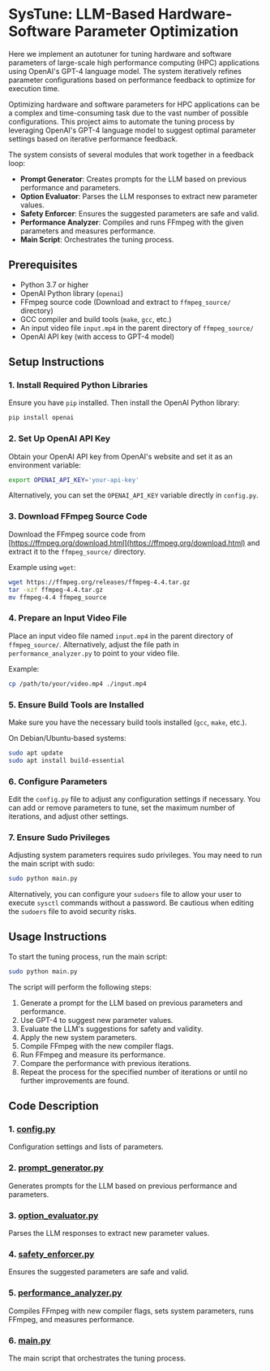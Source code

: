 # SysTune: LLM-Based Hardware-Software Parameter Optimization
Here we implement an autotuner for tuning hardware and software parameters of large-scale high performance computing (HPC) applications using OpenAI's GPT-4 language model. The system iteratively refines parameter configurations based on performance feedback to optimize for execution time.

Optimizing hardware and software parameters for HPC applications can be a complex and time-consuming task due to the vast number of possible configurations. This project aims to automate the tuning process by leveraging OpenAI's GPT-4 language model to suggest optimal parameter settings based on iterative performance feedback.

The system consists of several modules that work together in a feedback loop:
- **Prompt Generator**: Creates prompts for the LLM based on previous performance and parameters.
- **Option Evaluator**: Parses the LLM responses to extract new parameter values.
- **Safety Enforcer**: Ensures the suggested parameters are safe and valid.
- **Performance Analyzer**: Compiles and runs FFmpeg with the given parameters and measures performance.
- **Main Script**: Orchestrates the tuning process.


## Prerequisites
- Python 3.7 or higher
- OpenAI Python library (`openai`)
- FFmpeg source code (Download and extract to `ffmpeg_source/` directory)
- GCC compiler and build tools (`make`, `gcc`, etc.)
- An input video file `input.mp4` in the parent directory of `ffmpeg_source/`
- OpenAI API key (with access to GPT-4 model)

## Setup Instructions

### 1. Install Required Python Libraries
Ensure you have `pip` installed. Then install the OpenAI Python library:
```bash
pip install openai
```

### 2. Set Up OpenAI API Key
Obtain your OpenAI API key from OpenAI's website and set it as an environment variable:
```bash
export OPENAI_API_KEY='your-api-key'
```
Alternatively, you can set the `OPENAI_API_KEY` variable directly in `config.py`.

### 3. Download FFmpeg Source Code
Download the FFmpeg source code from [https://ffmpeg.org/download.html](https://ffmpeg.org/download.html) and extract it to the `ffmpeg_source/` directory.

Example using `wget`:
```bash
wget https://ffmpeg.org/releases/ffmpeg-4.4.tar.gz
tar -xzf ffmpeg-4.4.tar.gz
mv ffmpeg-4.4 ffmpeg_source
```

### 4. Prepare an Input Video File
Place an input video file named `input.mp4` in the parent directory of `ffmpeg_source/`. Alternatively, adjust the file path in `performance_analyzer.py` to point to your video file.

Example:
```bash
cp /path/to/your/video.mp4 ./input.mp4
```

### 5. Ensure Build Tools are Installed
Make sure you have the necessary build tools installed (`gcc`, `make`, etc.).

On Debian/Ubuntu-based systems:
```bash
sudo apt update
sudo apt install build-essential
```

### 6. Configure Parameters
Edit the `config.py` file to adjust any configuration settings if necessary. You can add or remove parameters to tune, set the maximum number of iterations, and adjust other settings.

### 7. Ensure Sudo Privileges
Adjusting system parameters requires sudo privileges. You may need to run the main script with sudo:
```bash
sudo python main.py
```
Alternatively, you can configure your `sudoers` file to allow your user to execute `sysctl` commands without a password. Be cautious when editing the `sudoers` file to avoid security risks.

## Usage Instructions
To start the tuning process, run the main script:
```bash
sudo python main.py
```
The script will perform the following steps:
1. Generate a prompt for the LLM based on previous parameters and performance.
2. Use GPT-4 to suggest new parameter values.
3. Evaluate the LLM's suggestions for safety and validity.
4. Apply the new system parameters.
5. Compile FFmpeg with the new compiler flags.
6. Run FFmpeg and measure its performance.
7. Compare the performance with previous iterations.
8. Repeat the process for the specified number of iterations or until no further improvements are found.


## Code Description

### 1. [config.py](./config.py)  
Configuration settings and lists of parameters.

### 2. [prompt_generator.py](./prompt_generator.py)
Generates prompts for the LLM based on previous performance and parameters.

### 3. [option_evaluator.py](./option_evaluator.py)
Parses the LLM responses to extract new parameter values.

### 4. [safety_enforcer.py](./safety_enforces.py)
Ensures the suggested parameters are safe and valid.

### 5. [performance_analyzer.py](./performance_analyzer.py)
Compiles FFmpeg with new compiler flags, sets system parameters, runs FFmpeg, and measures performance.

### 6. [main.py](./main.py)
The main script that orchestrates the tuning process.
